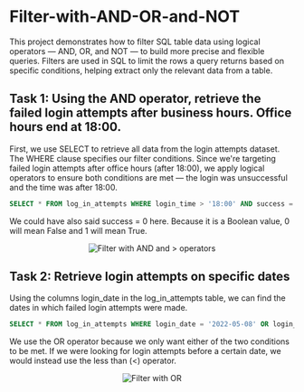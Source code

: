 # Filter-with-AND-OR-and-NOT

This project demonstrates how to filter SQL table data using logical operators — AND, OR, and NOT — to build more precise and flexible queries. Filters are used in SQL to limit the rows a query returns based on specific conditions, helping extract only the relevant data from a table.


<h2>Task 1: Using the AND operator, retrieve the failed login attempts after business hours. Office hours end at 18:00.</h2>
<p>First, we use SELECT to retrieve all data from the login attempts dataset. The WHERE clause specifies our filter conditions. Since we're targeting failed login attempts after office hours (after 18:00), we apply logical operators to ensure both conditions are met — the login was unsuccessful and the time was after 18:00.
</p>

```sql
SELECT * FROM log_in_attempts WHERE login_time > '18:00' AND success = FALSE;
```
We could have also said success = 0 here. Because it is a Boolean value, 0 will mean False and 1 will mean True.
<p align="center">
<img src="https://github.com/user-attachments/assets/1052d05c-ae60-40b6-940d-f33dbd565485" alt="Filter with AND and > operators"/>
</p>


<h2>Task 2: Retrieve login attempts on specific dates</h2>
<p>
  Using the columns login_date in the log_in_attempts table, we can find the dates in which failed login attempts were made.
</p>

```sql
SELECT * FROM log_in_attempts WHERE login_date = '2022-05-08' OR login_date = '2022-05-09';
```
<p>
  We use the OR operator because we only want either of the two conditions to be met. If we were looking for login attempts before a certain date, we would instead use the less than (<) operator.
</p>
<p align="center">
<img src="https://github.com/user-attachments/assets/db758743-e770-480d-ba6d-13d286777a7b" alt="Filter with OR"/>
</p>


